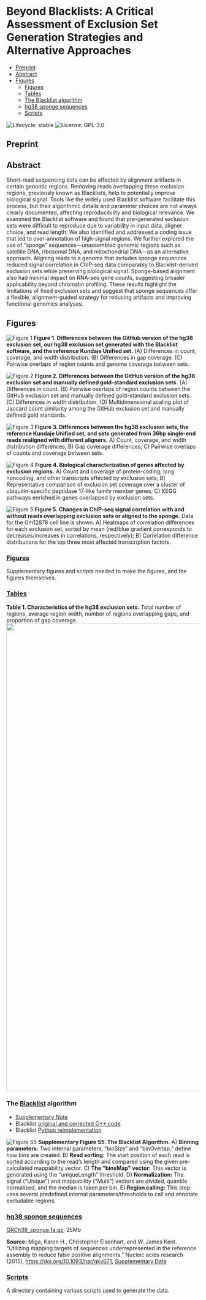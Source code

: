 # Beyond Blacklists: A Critical Assessment of Exclusion Set Generation Strategies and Alternative Approaches

- [Preprint](#preprint)
- [Abstract](#abstract)
- [Figures](#figures)
  - [Figures](#figures-1)
  - [Tables](#tables)
  - [The Blacklist algorithm](#the-blacklist-algorithm)
  - [hg38 sponge sequences](#hg38-sponge-sequences)
  - [Scripts](#scripts)

<!-- README.md is generated from README.Rmd. Please edit this file -->
<!-- rmarkdown::render("README.Rmd", output_format = "github_document") -->
<!-- Manually move the first header above the TOC -->

![Lifecycle:
stable](https://img.shields.io/badge/lifecycle-stable-brightgreen.svg)
![License:
GPL-3.0](https://img.shields.io/badge/license-GPL%203-blue.svg)

## Preprint

## Abstract

Short-read sequencing data can be affected by alignment artifacts in
certain genomic regions. Removing reads overlapping these exclusion
regions, previously known as Blacklists, help to potentially improve
biological signal. Tools like the widely used Blacklist software
facilitate this process, but their algorithmic details and parameter
choices are not always clearly documented, affecting reproducibility and
biological relevance. We examined the Blacklist software and found that
pre-generated exclusion sets were difficult to reproduce due to
variability in input data, aligner choice, and read length. We also
identified and addressed a coding issue that led to over-annotation of
high-signal regions. We further explored the use of “sponge”
sequences—unassembled genomic regions such as satellite DNA, ribosomal
DNA, and mitochondrial DNA—as an alternative approach. Aligning reads to
a genome that includes sponge sequences reduced signal correlation in
ChIP-seq data comparably to Blacklist-derived exclusion sets while
preserving biological signal. Sponge-based alignment also had minimal
impact on RNA-seq gene counts, suggesting broader applicability beyond
chromatin profiling. These results highlight the limitations of fixed
exclusion sets and suggest that sponge sequences offer a flexible,
alignment-guided strategy for reducing artifacts and improving
functional genomics analyses.

## Figures

![Figure 1](Figures/figures/Figure_1.svg) **Figure 1. Differences
between the GitHub version of the hg38 exclusion set, our hg38 exclusion
set generated with the Blacklist software, and the reference Kundaje
Unified set.** (A) Differences in count, coverage, and width
distribution. (B) Differences in gap coverage. (C) Pairwise overlaps of
region counts and genome coverage between sets.

![Figure 2](Figures/figures/Figure_2.svg) **Figure 2. Differences
between the GitHub version of the hg38 exclusion set and manually
defined gold-standard exclusion sets.** (A) Differences in count. (B)
Pairwise overlaps of region counts between the GitHub exclusion set and
manually defined gold-standard exclusion sets. (C) Differences in width
distribution. (D) Multidimensional scaling plot of Jaccard count
similarity among the GitHub exclusion set and manually defined gold
standards.

![Figure 3](Figures/figures/Figure_3.svg) **Figure 3. Differences
between the hg38 exclusion sets, the reference Kundaje Unified set, and
sets generated from 36bp single-end reads realigned with different
aligners.** A) Count, coverage, and width distribution differences; B)
Gap coverage differences; C) Pairwise overlaps of counts and coverage
between sets.

![Figure 4](Figures/figures/Figure_4.svg) **Figure 4. Biological
characterization of genes affected by exclusion regions.** A) Count and
coverage of protein-coding, long noncoding, and other transcripts
affected by exclusion sets; B) Representative comparison of exclusion
set coverage over a cluster of ubiquitin-specific peptidase 17-like
family member genes; C) KEGG pathways enriched in genes overlapped by
exclusion sets.

![Figure 5](Figures/figures/Figure_5.svg) **Figure 5. Changes in
ChIP-seq signal correlation with and without reads overlapping exclusion
sets or aligned to the sponge.** Data for the Gm12878 cell line is
shown. A) Heatmaps of correlation differences for each exclusion set,
sorted by mean (red/blue gradient corresponds to decreases/increases in
correlations, respectively); B) Correlation difference distributions for
the top three most affected transcription factors.

### [Figures](Figures)

Supplementary figures and scripts needed to make the figures, and the
figures themselves.

### [Tables](Tables)

**Table 1. Characteristics of the hg38 exclusion sets.** Total number of
regions, average region width, number of regions overlapping gaps, and
proportion of gap coverage.
<img src="README_files/figure-gfm/table function-1.png" width="1219" />

### The [Blacklist](https://github.com/Boyle-Lab/Blacklist) algorithm

- [Supplementary Note](Figures/Supplementary_Note.pdf)
- Blacklist [original and corrected C++
  code](Scripts/Blacklist/Blacklist_corrected)
- Blacklist [Python
  reimplementation](Scripts/Blacklist/Blacklist_python)

![Figure S5](Figures/figures/Supplementary_Figure_S5.svg)
**Supplementary Figure S5. The Blacklist Algorithm.** A) **Binning
parameters:** Two internal parameters, “binSize” and “binOverlap,”
define how bins are created. B) **Read sorting:** The start position of
each read is sorted according to the read’s length and compared using
the given pre-calculated mappability vector. C) **The “binsMap”
vector:** This vector is generated using the “uniqueLength” threshold.
D) **Normalization:** The signal (“Unique”) and mappability (“Multi”)
vectors are divided, quantile normalized, and the median is taken per
bin. E) **Region calling:** This step uses several predefined internal
parameters/thresholds to call and annotate excludable regions.

### [hg38 sponge sequences](Sponge)

[GRCh38_sponge.fa.gz](Sponge/GRCh38_sponge.fa.gz), 25Mb

**Source:** Miga, Karen H., Christopher Eisenhart, and W. James Kent.
“Utilizing mapping targets of sequences underrepresented in the
reference assembly to reduce false positive alignments.” Nucleic acids
research (2015), <https://doi.org/10.1093/nar/gkv671>, [Supplementary
Data](https://academic.oup.com/nar/article/43/20/e133/1398360#81910257)

### [Scripts](Scripts)

A directory containing various scripts used to generate the data.

